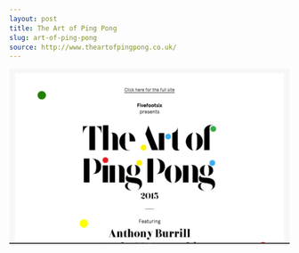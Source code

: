 ```yaml
---
layout: post
title: The Art of Ping Pong
slug: art-of-ping-pong
source: http://www.theartofpingpong.co.uk/
---
```


<img src="/screenshots/taopp.png" alt="The Art of Ping Pong">
